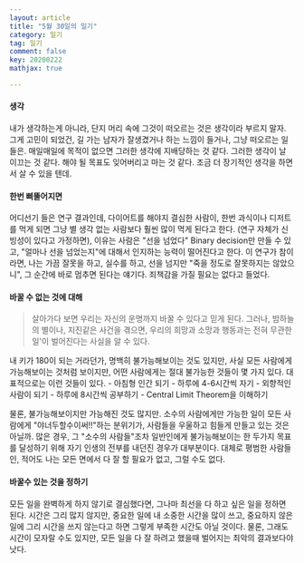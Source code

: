 ```yaml
---
layout: article
title: "5월 30일의 일기"
category: 일기
tag: 일기
comment: false
key: 20200222
mathjax: true

---
```


#### 생각
내가 생각하는게 아니라, 단지 머리 속에 그것이 떠오르는 것은 생각이라 부르지 말자. 그게 고민이 되었건, 길 가는 남자가 잘생겼거나 하는 느낌이 들거나, 그냥 떠오르는 일들은. 매일매일에 목적이 없으면 그러한 생각에 지배당하는 것 같다. 그러한 생각이 날 이끄는 것 같다. 해야 될 목표도 잊어버리고 마는 것 같다. 조금 더 장기적인 생각을 하면서 살 수 있을 텐데.

#### 한번 삐뚤어지면
어디선기 들은 연구 결과인데, 다이어트를 해야지 결심한 사람이, 한번 과식이나 디저트를 먹게 되면 그냥 별 생각 없는 사람보다 훨씬 많이 먹게 된다고 한다. (연구 자체가 신빙성이 있다고 가정하면), 이유는 사람은 "선을 넘었다" Binary decision만 만들 수 있고, "얼마나 선을 넘었는지"에 대해서 인지하는 능력이 떨어진다고 한다. 이 연구가 참이라면, 나는 가끔 잘못을 하고, 실수를 하고, 선을 넘지만 "죽을 정도로 잘못하지는 않았으니", 그 순간에 바로 멈추면 된다는 얘기다. 죄책감을 가질 필요는 없다고 들었다.

#### 바꿀 수 없는 것에 대해

> 살아가다 보면 우리는 자신의 운명까지 바꿀 수 있다고 믿게 된다.
> 그러나, 밤하늘의 별이나, 지진같은 사건을 겪으면, 우리의 희망과 소망과 행동과는 전혀 무관한 일'이 벌어진다는 사실을 알 수 있다.

내 키가 180이 되는 거라던가, 명백히 불가능해보이는 것도 있지만, 사실 모든 사람에게 가능해보이는 것처럼 보이지만, 어떤 사람에게는 절대 불가능한 것들이 몇 가지 있다.
대표적으로는 이런 것들이 있다.
    - 아침형 인간 되기
    - 하루에 4-6시간씩 자기
    - 외향적인 사람이 되기
    - 하루에 8시간씩 공부하기
    - Central Limit Theorem을 이해하기

물론, 불가능해보이지만 가능해진 것도 많지만.
소수의 사람에게만 가능한 일이 모든 사람에게 "야너두할수이써!!"하는 분위기가, 사람들을 우울하고 힘들게 만들고 있는 것은 아닐까.
많은 경우, 그 "소수의 사람들"조차 일반인에게 불가능해보이는 한 두가지 목표를 달성하기 위해 자기 인생의 전부를 내던진 경우가 대부분이다.
대체로 평범한 사람들인, 적어도 나는 모든 면에서 다 잘 할 필요가 없고, 그럴 수도 없다.

#### 바꿀수 있는 것을 정하기

모든 일을 완벽하게 하지 않기로 결심했다면, 그나마 최선을 다 하고 싶은 일을 정하면 된다.
시간은 그리 많지 않지만, 중요한 일에 내 소중한 시간을 많이 쓰고, 중요하지 않은 일에 그리 시간을 쓰지 않는다고 하면 그렇게 부족한 시간도 아닐 것이다.
물론, 그래도 시간이 모자랄 수도 있지만, 모든 일을 다 잘 하려고 했을때 벌어지는 최악의 결과보다야 낫다.

